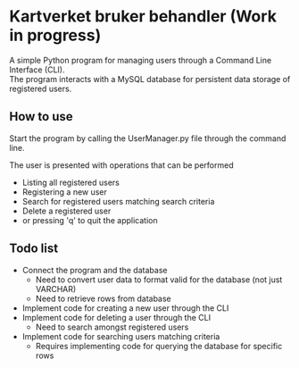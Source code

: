 # Kartverket bruker behandler (Work in progress)


A simple Python program for managing users through a Command Line Interface (CLI).<br>
The program interacts with a MySQL database for persistent data storage of registered users.


## How to use

Start the program by calling the UserManager.py file through the command line.

The user is presented with operations that can be performed
* Listing all registered users
* Registering a new user
* Search for registered users matching search criteria
* Delete a registered user
* or pressing 'q' to quit the application


## Todo list

* Connect the program and the database
  * Need to convert user data to format valid for the database (not just VARCHAR)
  * Need to retrieve rows from database
* Implement code for creating a new user through the CLI
* Implement code for deleting a user through the CLI
  * Need to search amongst registered users
* Implement code for searching users matching criteria
  * Requires implementing code for querying the database for specific rows
  
